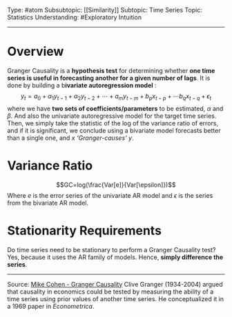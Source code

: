 Type: #atom 
Subsubtopic: [[Similarity]] 
Subtopic: Time Series
Topic: Statistics
Understanding: #Exploratory Intuition

----
# Overview

Granger Causality is a **hypothesis test** for determining whether **one time series is useful in forecasting another for a given number of lags**. It is done by building a b**ivariate autoregression model** : $$y_t=a_0+\alpha_1y_{t-1}+\alpha_2y_{t-2} + \cdots + a_my_{t-m} + b_px_{t-p}+\cdots b_qx_{t-q}+\epsilon_t$$ where we have **two sets of coefficients/parameters** to be estimated, $\alpha$ and $\beta$. And also the univariate autoregressive model for the target time series. Then, we simply take the statistic of the log of the variance ratio of errors, and if it is significant, we conclude using a bivariate model forecasts better than a single one, and $x$ *'Granger-causes'* $y$.

# Variance Ratio

$$GC=log(\frac{Var[e]}{Var[\epsilon]})$$
Where $e$ is the error series of the univariate AR model and $\epsilon$ is the series from the bivariate AR model.

# Stationarity Requirements

Do time series need to be stationary to perform a Granger Causality test? Yes, because it uses the AR family of models. Hence, **simply difference the series**.


---
Source: [Mike Cohen - Granger Causality](https://www.youtube.com/watch?v=XqsSB_vpHLs&ab_channel=MikeXCohen)
Clive Granger (1934-2004) argued that causality in economics could be tested by measuring the ability of a time series using prior values of another time series. He conceptualized it in a 1969 paper in *Econometrica*.